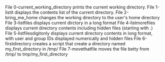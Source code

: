 File 0-current_working_directory prints the current working directory.
File 1-listit displays the contents list of the current directory.
File 2-bring_me_home changes the working directory to the user's home directory
File 3-listfiles displays current dirctory in a long format
File 4-listmorefiles displays current directory contents including hidden files (starting with .)
File 5-listfilesdigitonly displays current directory contents in long format, with user and group IDs displayed numerically and hidden files
File 6-firstdirectory creates a script that create a directory named my_first_directory in /tmp/
File 7-movethatfile moves the file betty from /tmp/ to tmp/my_first_directory

